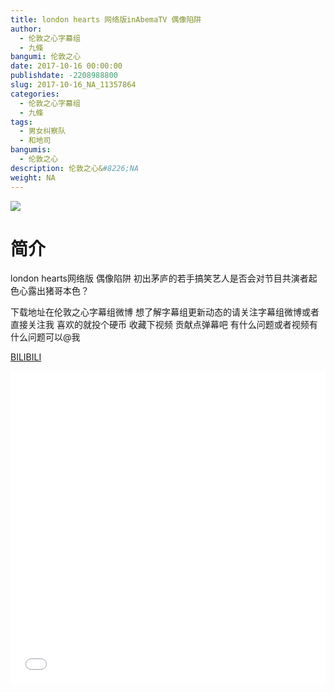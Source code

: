 ```yaml
---
title: london hearts 网络版inAbemaTV 偶像陷阱
author: 
  - 伦敦之心字幕组
  - 九條
bangumi: 伦敦之心
date: 2017-10-16 00:00:00
publishdate: -2208988800
slug: 2017-10-16_NA_11357864
categories: 
  - 伦敦之心字幕组
  - 九條
tags: 
  - 男女纠察队
  - 和地司
bangumis: 
  - 伦敦之心
description: 伦敦之心&#8226;NA
weight: NA
---
```


![](https://i.imgur.com/luAi5cu.jpg)

# 简介  
london hearts网络版 偶像陷阱 初出茅庐的若手搞笑艺人是否会对节目共演者起色心露出猪哥本色？


下载地址在伦敦之心字幕组微博 想了解字幕组更新动态的请关注字幕组微博或者直接关注我 喜欢的就投个硬币 收藏下视频 贡献点弹幕吧
有什么问题或者视频有什么问题可以@我

  [BILIBILI](https://www.bilibili.com/video/av11357864/)


<div class="vcontainer">  <iframe class='video' src="//www.bilibili.com/blackboard/player.html?cid=18781346&aid=11357864" width="100%" height="500" frameborder="0" allowfullscreen="allowfullscreen"></iframe></div>

